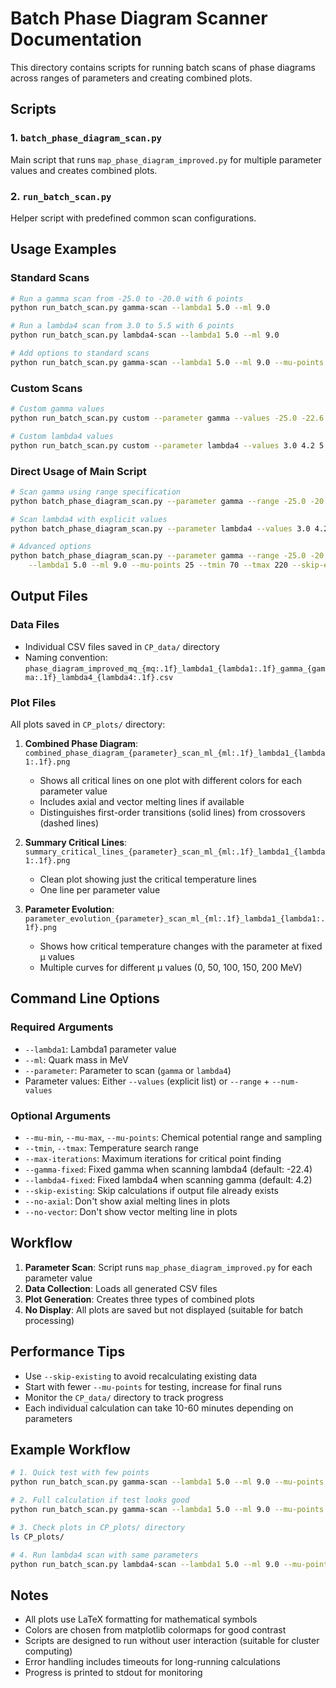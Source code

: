 # Batch Phase Diagram Scanner Documentation

This directory contains scripts for running batch scans of phase diagrams across ranges of parameters and creating combined plots.

## Scripts

### 1. `batch_phase_diagram_scan.py`
Main script that runs `map_phase_diagram_improved.py` for multiple parameter values and creates combined plots.

### 2. `run_batch_scan.py`
Helper script with predefined common scan configurations.

## Usage Examples

### Standard Scans

```bash
# Run a gamma scan from -25.0 to -20.0 with 6 points
python run_batch_scan.py gamma-scan --lambda1 5.0 --ml 9.0

# Run a lambda4 scan from 3.0 to 5.5 with 6 points
python run_batch_scan.py lambda4-scan --lambda1 5.0 --ml 9.0

# Add options to standard scans
python run_batch_scan.py gamma-scan --lambda1 5.0 --ml 9.0 --mu-points 30 --skip-existing
```

### Custom Scans

```bash
# Custom gamma values
python run_batch_scan.py custom --parameter gamma --values -25.0 -22.6 -20.0 --lambda1 5.0 --ml 9.0

# Custom lambda4 values
python run_batch_scan.py custom --parameter lambda4 --values 3.0 4.2 5.0 5.5 --lambda1 5.0 --ml 9.0
```

### Direct Usage of Main Script

```bash
# Scan gamma using range specification
python batch_phase_diagram_scan.py --parameter gamma --range -25.0 -20.0 --num-values 6 --lambda1 5.0 --ml 9.0

# Scan lambda4 with explicit values
python batch_phase_diagram_scan.py --parameter lambda4 --values 3.0 4.2 5.5 --lambda1 5.0 --ml 9.0

# Advanced options
python batch_phase_diagram_scan.py --parameter gamma --range -25.0 -20.0 --num-values 8 \
    --lambda1 5.0 --ml 9.0 --mu-points 25 --tmin 70 --tmax 220 --skip-existing
```

## Output Files

### Data Files
- Individual CSV files saved in `CP_data/` directory
- Naming convention: `phase_diagram_improved_mq_{mq:.1f}_lambda1_{lambda1:.1f}_gamma_{gamma:.1f}_lambda4_{lambda4:.1f}.csv`

### Plot Files  
All plots saved in `CP_plots/` directory:

1. **Combined Phase Diagram**: `combined_phase_diagram_{parameter}_scan_ml_{ml:.1f}_lambda1_{lambda1:.1f}.png`
   - Shows all critical lines on one plot with different colors for each parameter value
   - Includes axial and vector melting lines if available
   - Distinguishes first-order transitions (solid lines) from crossovers (dashed lines)

2. **Summary Critical Lines**: `summary_critical_lines_{parameter}_scan_ml_{ml:.1f}_lambda1_{lambda1:.1f}.png`
   - Clean plot showing just the critical temperature lines
   - One line per parameter value

3. **Parameter Evolution**: `parameter_evolution_{parameter}_scan_ml_{ml:.1f}_lambda1_{lambda1:.1f}.png`
   - Shows how critical temperature changes with the parameter at fixed μ values
   - Multiple curves for different μ values (0, 50, 100, 150, 200 MeV)

## Command Line Options

### Required Arguments
- `--lambda1`: Lambda1 parameter value
- `--ml`: Quark mass in MeV
- `--parameter`: Parameter to scan (`gamma` or `lambda4`)
- Parameter values: Either `--values` (explicit list) or `--range` + `--num-values`

### Optional Arguments
- `--mu-min`, `--mu-max`, `--mu-points`: Chemical potential range and sampling
- `--tmin`, `--tmax`: Temperature search range  
- `--max-iterations`: Maximum iterations for critical point finding
- `--gamma-fixed`: Fixed gamma when scanning lambda4 (default: -22.4)
- `--lambda4-fixed`: Fixed lambda4 when scanning gamma (default: 4.2)
- `--skip-existing`: Skip calculations if output file already exists
- `--no-axial`: Don't show axial melting lines in plots
- `--no-vector`: Don't show vector melting line in plots

## Workflow

1. **Parameter Scan**: Script runs `map_phase_diagram_improved.py` for each parameter value
2. **Data Collection**: Loads all generated CSV files
3. **Plot Generation**: Creates three types of combined plots
4. **No Display**: All plots are saved but not displayed (suitable for batch processing)

## Performance Tips

- Use `--skip-existing` to avoid recalculating existing data
- Start with fewer `--mu-points` for testing, increase for final runs
- Monitor the `CP_data/` directory to track progress
- Each individual calculation can take 10-60 minutes depending on parameters

## Example Workflow

```bash
# 1. Quick test with few points
python run_batch_scan.py gamma-scan --lambda1 5.0 --ml 9.0 --mu-points 10

# 2. Full calculation if test looks good
python run_batch_scan.py gamma-scan --lambda1 5.0 --ml 9.0 --mu-points 25 --skip-existing

# 3. Check plots in CP_plots/ directory
ls CP_plots/

# 4. Run lambda4 scan with same parameters
python run_batch_scan.py lambda4-scan --lambda1 5.0 --ml 9.0 --mu-points 25 --skip-existing
```

## Notes

- All plots use LaTeX formatting for mathematical symbols
- Colors are chosen from matplotlib colormaps for good contrast  
- Scripts are designed to run without user interaction (suitable for cluster computing)
- Error handling includes timeouts for long-running calculations
- Progress is printed to stdout for monitoring
